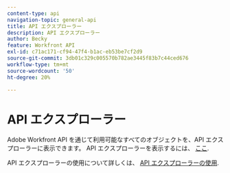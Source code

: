 ```yaml
---
content-type: api
navigation-topic: general-api
title: API エクスプローラー
description: API エクスプローラー
author: Becky
feature: Workfront API
exl-id: c71ac171-cf94-47f4-b1ac-eb53be7cf2d9
source-git-commit: 3db01c329c005570b782ae3445f83b7c44ced676
workflow-type: tm+mt
source-wordcount: '50'
ht-degree: 20%

---
```



# API エクスプローラー

Adobe Workfront API を通じて利用可能なすべてのオブジェクトを、API エクスプローラーに表示できます。 API エクスプローラーを表示するには、 [ここ](https://developer.adobe.com/workfront/api-explorer/).

API エクスプローラーの使用について詳しくは、 [API エクスプローラーの使用](../../wf-api/general/using-api-explorer.md).
